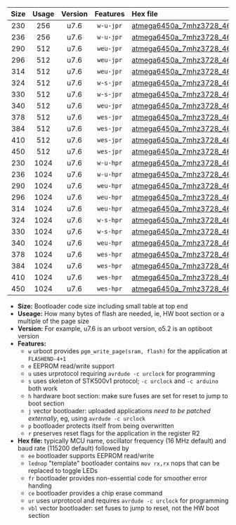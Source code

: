 |Size|Usage|Version|Features|Hex file|
|:-:|:-:|:-:|:-:|:--|
|230|256|u7.6|`w-u-jpr`|[atmega6450a_7mhz3728_460800bps_ur_vbl.hex](https://raw.githubusercontent.com/stefanrueger/urboot/main/atmega6450a_7mhz3728_460800bps_ur_vbl.hex)|
|236|256|u7.6|`w-u-jpr`|[atmega6450a_7mhz3728_460800bps_lednop_ur_vbl.hex](https://raw.githubusercontent.com/stefanrueger/urboot/main/atmega6450a_7mhz3728_460800bps_lednop_ur_vbl.hex)|
|290|512|u7.6|`weu-jpr`|[atmega6450a_7mhz3728_460800bps_ee_ur_vbl.hex](https://raw.githubusercontent.com/stefanrueger/urboot/main/atmega6450a_7mhz3728_460800bps_ee_ur_vbl.hex)|
|296|512|u7.6|`weu-jpr`|[atmega6450a_7mhz3728_460800bps_ee_lednop_ur_vbl.hex](https://raw.githubusercontent.com/stefanrueger/urboot/main/atmega6450a_7mhz3728_460800bps_ee_lednop_ur_vbl.hex)|
|314|512|u7.6|`weu-jpr`|[atmega6450a_7mhz3728_460800bps_ee_lednop_fr_ur_vbl.hex](https://raw.githubusercontent.com/stefanrueger/urboot/main/atmega6450a_7mhz3728_460800bps_ee_lednop_fr_ur_vbl.hex)|
|324|512|u7.6|`w-s-jpr`|[atmega6450a_7mhz3728_460800bps_vbl.hex](https://raw.githubusercontent.com/stefanrueger/urboot/main/atmega6450a_7mhz3728_460800bps_vbl.hex)|
|330|512|u7.6|`w-s-jpr`|[atmega6450a_7mhz3728_460800bps_lednop_vbl.hex](https://raw.githubusercontent.com/stefanrueger/urboot/main/atmega6450a_7mhz3728_460800bps_lednop_vbl.hex)|
|340|512|u7.6|`weu-jpr`|[atmega6450a_7mhz3728_460800bps_ee_lednop_fr_ce_ur_vbl.hex](https://raw.githubusercontent.com/stefanrueger/urboot/main/atmega6450a_7mhz3728_460800bps_ee_lednop_fr_ce_ur_vbl.hex)|
|378|512|u7.6|`wes-jpr`|[atmega6450a_7mhz3728_460800bps_ee_vbl.hex](https://raw.githubusercontent.com/stefanrueger/urboot/main/atmega6450a_7mhz3728_460800bps_ee_vbl.hex)|
|384|512|u7.6|`wes-jpr`|[atmega6450a_7mhz3728_460800bps_ee_lednop_vbl.hex](https://raw.githubusercontent.com/stefanrueger/urboot/main/atmega6450a_7mhz3728_460800bps_ee_lednop_vbl.hex)|
|410|512|u7.6|`wes-jpr`|[atmega6450a_7mhz3728_460800bps_ee_lednop_fr_vbl.hex](https://raw.githubusercontent.com/stefanrueger/urboot/main/atmega6450a_7mhz3728_460800bps_ee_lednop_fr_vbl.hex)|
|450|512|u7.6|`wes-jpr`|[atmega6450a_7mhz3728_460800bps_ee_lednop_fr_ce_vbl.hex](https://raw.githubusercontent.com/stefanrueger/urboot/main/atmega6450a_7mhz3728_460800bps_ee_lednop_fr_ce_vbl.hex)|
|230|1024|u7.6|`w-u-hpr`|[atmega6450a_7mhz3728_460800bps_ur.hex](https://raw.githubusercontent.com/stefanrueger/urboot/main/atmega6450a_7mhz3728_460800bps_ur.hex)|
|236|1024|u7.6|`w-u-hpr`|[atmega6450a_7mhz3728_460800bps_lednop_ur.hex](https://raw.githubusercontent.com/stefanrueger/urboot/main/atmega6450a_7mhz3728_460800bps_lednop_ur.hex)|
|290|1024|u7.6|`weu-hpr`|[atmega6450a_7mhz3728_460800bps_ee_ur.hex](https://raw.githubusercontent.com/stefanrueger/urboot/main/atmega6450a_7mhz3728_460800bps_ee_ur.hex)|
|296|1024|u7.6|`weu-hpr`|[atmega6450a_7mhz3728_460800bps_ee_lednop_ur.hex](https://raw.githubusercontent.com/stefanrueger/urboot/main/atmega6450a_7mhz3728_460800bps_ee_lednop_ur.hex)|
|314|1024|u7.6|`weu-hpr`|[atmega6450a_7mhz3728_460800bps_ee_lednop_fr_ur.hex](https://raw.githubusercontent.com/stefanrueger/urboot/main/atmega6450a_7mhz3728_460800bps_ee_lednop_fr_ur.hex)|
|324|1024|u7.6|`w-s-hpr`|[atmega6450a_7mhz3728_460800bps.hex](https://raw.githubusercontent.com/stefanrueger/urboot/main/atmega6450a_7mhz3728_460800bps.hex)|
|330|1024|u7.6|`w-s-hpr`|[atmega6450a_7mhz3728_460800bps_lednop.hex](https://raw.githubusercontent.com/stefanrueger/urboot/main/atmega6450a_7mhz3728_460800bps_lednop.hex)|
|340|1024|u7.6|`weu-hpr`|[atmega6450a_7mhz3728_460800bps_ee_lednop_fr_ce_ur.hex](https://raw.githubusercontent.com/stefanrueger/urboot/main/atmega6450a_7mhz3728_460800bps_ee_lednop_fr_ce_ur.hex)|
|378|1024|u7.6|`wes-hpr`|[atmega6450a_7mhz3728_460800bps_ee.hex](https://raw.githubusercontent.com/stefanrueger/urboot/main/atmega6450a_7mhz3728_460800bps_ee.hex)|
|384|1024|u7.6|`wes-hpr`|[atmega6450a_7mhz3728_460800bps_ee_lednop.hex](https://raw.githubusercontent.com/stefanrueger/urboot/main/atmega6450a_7mhz3728_460800bps_ee_lednop.hex)|
|410|1024|u7.6|`wes-hpr`|[atmega6450a_7mhz3728_460800bps_ee_lednop_fr.hex](https://raw.githubusercontent.com/stefanrueger/urboot/main/atmega6450a_7mhz3728_460800bps_ee_lednop_fr.hex)|
|450|1024|u7.6|`wes-hpr`|[atmega6450a_7mhz3728_460800bps_ee_lednop_fr_ce.hex](https://raw.githubusercontent.com/stefanrueger/urboot/main/atmega6450a_7mhz3728_460800bps_ee_lednop_fr_ce.hex)|

- **Size:** Bootloader code size including small table at top end
- **Useage:** How many bytes of flash are needed, ie, HW boot section or a multiple of the page size
- **Version:** For example, u7.6 is an urboot version, o5.2 is an optiboot version
- **Features:**
  + `w` urboot provides `pgm_write_page(sram, flash)` for the application at `FLASHEND-4+1`
  + `e` EEPROM read/write support
  + `u` uses urprotocol requiring `avrdude -c urclock` for programming
  + `s` uses skeleton of STK500v1 protocol; `-c urclock` and `-c arduino` both work
  + `h` hardware boot section: make sure fuses are set for reset to jump to boot section
  + `j` vector bootloader: uploaded applications *need to be patched externally*, eg, using `avrdude -c urclock`
  + `p` bootloader protects itself from being overwritten
  + `r` preserves reset flags for the application in the register R2
- **Hex file:** typically MCU name, oscillator frequency (16 MHz default) and baud rate (115200 default) followed by
  + `ee` bootloader supports EEPROM read/write
  + `lednop` "template" bootloader contains `mov rx,rx` nops that can be replaced to toggle LEDs
  + `fr` bootloader provides non-essential code for smoother error handing
  + `ce` bootloader provides a chip erase command
  + `ur` uses urprotocol and requires `avrdude -c urclock` for programming
  + `vbl` vector bootloader: set fuses to jump to reset, not the HW boot section
